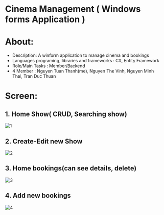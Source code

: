 # Cinema Management ( Windows forms Application )
# About: 
 - Description: A winform application to manage cinema and bookings 
 - Languages programing, libraries and frameworks : C#, Entity Framework
 - Role/Main Tasks : Member/Backend
 - 4 Member : 
     Nguyen Tuan Thanh(me), 
     Nguyen The Vinh,
     Nguyen Minh Thai,
     Tran Duc Thuan
# Screen: 
## 1. Home Show( CRUD, Searching show) 
![1](https://user-images.githubusercontent.com/99120557/177987568-7c9fc55c-a446-4db1-a57b-27f8d535cd2f.JPG)
## 2. Create-Edit new Show
![2](https://user-images.githubusercontent.com/99120557/177987817-a38759fd-44e8-43f0-8808-d1e31746e8f1.JPG)
## 3. Home bookings(can see details, delete)
![3](https://user-images.githubusercontent.com/99120557/177987962-30002145-4e33-4917-8de6-91908ce0dc01.JPG)
## 4. Add new bookings
![4](https://user-images.githubusercontent.com/99120557/177988045-d7219e30-8178-4a69-b425-cd4c6ee274bc.JPG)

 
